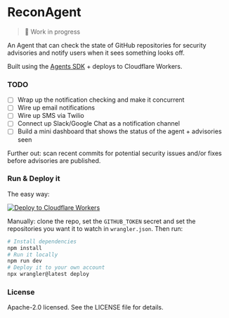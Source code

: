 # ReconAgent

> 🚧 Work in progress

An Agent that can check the state of GitHub repositories for security advisories and notify users when it sees something looks off.

Built using the [Agents SDK](https://developers.cloudflare.com/agents/) + deploys to Cloudflare Workers.

### TODO

- [ ] Wrap up the notification checking and make it concurrent
- [ ] Wire up email notifications
- [ ] Wire up SMS via Twilio
- [ ] Connect up Slack/Google Chat as a notification channel
- [ ] Build a mini dashboard that shows the status of the agent + advisories seen

Further out: scan recent commits for potential security issues and/or fixes before advisories are published.

### Run & Deploy it

The easy way:

[![Deploy to Cloudflare Workers](https://deploy.workers.cloudflare.com/button)](https://deploy.workers.cloudflare.com/?url=https://github.com/elithrar/recon-agent)

Manually: clone the repo, set the `GITHUB_TOKEN` secret and set the repositories you want it to watch in `wrangler.json`. Then run:

```bash
# Install dependencies
npm install
# Run it locally
npm run dev
# Deploy it to your own account
npx wrangler@latest deploy
```

### License

Apache-2.0 licensed. See the LICENSE file for details.
